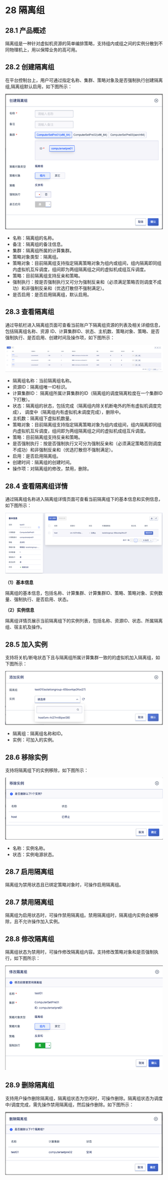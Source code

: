 # 28 隔离组

## 28.1 产品概述

隔离组是一种针对虚拟机资源的简单编排策略，支持组内或组之间的实例分散到不同物理机上，用以保障业务的高可用。

## 28.2 创建隔离组

在平台控制台上，用户可通过指定名称、集群、策略对象及是否强制执行创建隔离组,隔离组默认启用，如下图所示：

![createisolation](../images/userguide/createisolation.png)

- 名称：隔离组的名称。
- 备注：隔离组的备注信息。
- 集群：隔离组所属的计算集群。
- 策略对象类型：隔离组。
- 策略对象：目前隔离组支持指定隔离策略对象为组内或组间，组内隔离即同组内虚拟机互斥调度，组间即为两组隔离组之间的虚拟机成组互斥调度。
- 策略：目前隔离组支持反亲和策略。
- 强制执行：按是否强制执行又可分为强制反亲和（必须满足策略否则调度不成功）和非强制反亲和（优选打散但不强制满足）。
- 是否启用：是否启用隔离组，默认启用。

## 28.3 查看隔离组

通过导航栏进入隔离组页面可查看当前账户下隔离组资源的列表及相关详细信息，包括隔离组名称、资源 ID、计算集群ID、状态、主机数、策略对象、策略、是否强制执行、是否启用、创建时间及操作项，如下图所示：

![isolationlist](../images/userguide/isolationlist.png)

- 隔离组名称：当前隔离组名称。
- 资源ID：隔离组唯一ID标识。
- 计算集群ID： 隔离组所属计算集群的ID（隔离组的调度隔离粒度在一个集群ID下打散）。
- 状态：隔离组的状态，包括完成（隔离组内除关机断电外的所有虚拟机调度完成）， 调度中（隔离组内有虚拟机未调度完成），删除中。
- 主机数：隔离组下虚拟机数量。
- 策略对象：目前隔离组支持指定隔离策略对象为组内或组间，组内隔离即同组内虚拟机互斥调度，组间即为两组隔离组之间的虚拟机成组互斥调度。
- 策略：目前隔离组支持反亲和策略。
- 是否强制执行：按是否强制执行又可分为强制反亲和（必须满足策略否则调度不成功）和非强制反亲和（优选打散但不强制满足）。
- 启用：是否启用隔离组。
- 创建时间：隔离组的创建时间。
- 操作项：对隔离组的修改，禁用，删除。

## 28.4 查看隔离组详情

通过隔离组名称进入隔离组详情页面可查看当前隔离组下的基本信息和实例信息，如下图所示：

![isolationdetail](../images/userguide/isolationdetail.png)

**（1）基本信息**

隔离组的基本信息，包括名称、计算集群、计算集群ID、策略、策略对象、实例数量、强制执行、是否启用、状态。

**（2）实例信息**

隔离组详情页展示当前隔离组下的实例列表，包括名称、资源ID、状态、所属隔离组、宿主机及操作。

## 28.5 加入实例

支持将关机/断电状态下且与隔离组所属计算集群一致的的虚拟机加入隔离组，如下图所示：

![addinstance](../images/userguide/addinstance.png)

- 隔离组：隔离组名称和ID。
- 实例：可加入的实例。

## 28.6 移除实例

支持将隔离组下的实例移除，如下图所示：

![deleteinstance](../images/userguide/deleteinstance.png)

- 名称：实例名称。
- 状态：实例电源状态。

## 28.7 启用隔离组

隔离组为禁用状态且已绑定策略对象时，可操作启用隔离组。

## 28.7 禁用隔离组

隔离组为启用状态时，可操作禁用隔离组。禁用隔离组时，隔离组内实例会被移除，且不允许操作加入实例。

## 28.8 修改隔离组

隔离组状态为禁用时，可操作修改隔离组内容。支持修改策略对象和是否强制执行，如下图所示：

![updateisolation](../images/userguide/updateisolation.png)

## 28.9 删除隔离组

支持用户操作删除隔离组，隔离组状态为空闲时，可操作删除。隔离组状态为调度中/调度完成，需先操作禁用隔离组，然后操作删除。如下图所示：

![deleteisolation](../images/userguide/deleteisolation.png)